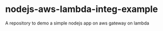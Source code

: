 # nodejs-aws-lambda-integ-example
A repository to demo a simple nodejs app on aws gateway on lambda
